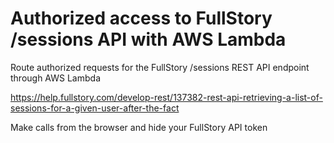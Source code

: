 # Authorized access to FullStory /sessions API with AWS Lambda
Route authorized requests for the FullStory /sessions REST API endpoint through AWS Lambda

https://help.fullstory.com/develop-rest/137382-rest-api-retrieving-a-list-of-sessions-for-a-given-user-after-the-fact

Make calls from the browser and hide your FullStory API token